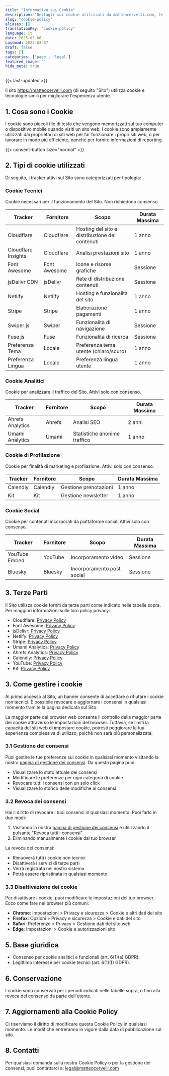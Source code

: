 ```yaml
---
title: "Informativa sui Cookie"
description: "Dettagli sui cookie utilizzati da matteocervelli.com, le loro finalità e come gli utenti possono gestire le proprie preferenze in conformità con la normativa ePrivacy."
slug: "cookie-policy"
aliases: []
translationKey: "cookie-policy"
language: it
date: 2025-03-06
Lastmod: 2025-03-07
draft: false 
tags: []
categories: ['page', 'legal']
featured_image: ""
hide_meta: true
---
```


{{< last-updated >}}

Il sito <https://matteocervelli.com> (di seguito "Sito") utilizza cookie e tecnologie simili per migliorare l'esperienza utente.

## 1. Cosa sono i Cookie

I cookie sono piccoli file di testo che vengono memorizzati sul tuo computer o dispositivo mobile quando visiti un sito web. I cookie sono ampiamente utilizzati dai proprietari di siti web per far funzionare i propri siti web, o per lavorare in modo più efficiente, nonché per fornire informazioni di reporting.

<div class="cookie-consent-section">
{{< consent-button size="normal" >}}
</div>

## 2. Tipi di cookie utilizzati

Di seguito, i tracker attivi sul Sito sono categorizzati per tipologia:

### Cookie Tecnici

Cookie necessari per il funzionamento del Sito. Non richiedono consenso.

| Tracker | Fornitore | Scopo | Durata Massima |
|---------|-----------|-------|----------------|
| Cloudflare | Cloudflare | Hosting del sito e distribuzione dei contenuti | 1 anno |
| Cloudflare Insights | Cloudflare | Analisi prestazioni sito | 1 anno |
| Font Awesome | Font Awesome | Icone e risorse grafiche | Sessione |
| jsDelivr CDN | jsDelivr | Rete di distribuzione contenuti | Sessione |
| Netlify | Netlify | Hosting e funzionalità del sito | 1 anno |
| Stripe | Stripe | Elaborazione pagamenti | 1 anno |
| Swiper.js | Swiper | Funzionalità di navigazione | Sessione |
| Fuse.js | Fuse | Funzionalità di ricerca | Sessione |
| Preferenza Tema | Locale | Preferenza tema utente (chiaro/scuro) | 1 anno |
| Preferenza Lingua | Locale | Preferenza lingua utente | 1 anno |

### Cookie Analitici

Cookie per analizzare il traffico del Sito. Attivi solo con consenso.

| Tracker | Fornitore | Scopo | Durata Massima |
|---------|-----------|-------|----------------|
| Ahrefs Analytics | Ahrefs | Analisi SEO | 2 anni |
| Umami Analytics | Umami | Statistiche anonime traffico | 1 anno |

### Cookie di Profilazione

Cookie per finalità di marketing e profilazione. Attivi solo con consenso.

| Tracker | Fornitore | Scopo | Durata Massima |
|---------|-----------|-------|----------------|
| Calendly | Calendly | Gestione prenotazioni | 1 anno |
| Kit | Kit | Gestione newsletter | 1 anno |

### Cookie Social

Cookie per contenuti incorporati da piattaforme social. Attivi solo con consenso.

| Tracker | Fornitore | Scopo | Durata Massima |
|---------|-----------|-------|----------------|
| YouTube Embed | YouTube | Incorporamento video | Sessione |
| Bluesky | Bluesky | Incorporamento post social | Sessione |

## 3. Terze Parti

Il Sito utilizza cookie forniti da terze parti come indicato nelle tabelle sopra. Per maggiori informazioni sulle loro policy privacy:

- Cloudflare: [Privacy Policy](https://www.cloudflare.com/privacypolicy/)
- Font Awesome: [Privacy Policy](https://fontawesome.com/privacy)
- jsDelivr: [Privacy Policy](https://www.jsdelivr.com/terms/privacy-policy-jsdelivr-net)
- Netlify: [Privacy Policy](https://www.netlify.com/privacy/)
- Stripe: [Privacy Policy](https://stripe.com/privacy)
- Umami Analytics: [Privacy Policy](https://umami.is/privacy)
- Ahrefs Analytics: [Privacy Policy](https://ahrefs.com/privacy)
- Calendly: [Privacy Policy](https://calendly.com/privacy)
- YouTube: [Privacy Policy](https://policies.google.com/privacy)
- Kit: [Privacy Policy](https://kit.co/privacy)

## 3. Come gestire i cookie

Al primo accesso al Sito, un banner consente di accettare o rifiutare i cookie non tecnici. È possibile revocare o aggiornare i consensi in qualsiasi momento tramite la pagina dedicata sul Sito.

La maggior parte dei browser web consente il controllo della maggior parte dei cookie attraverso le impostazioni del browser. Tuttavia, se limiti la capacità dei siti web di impostare cookie, potresti peggiorare la tua esperienza complessiva di utilizzo, poiché non sarà più personalizzata.

### 3.1 Gestione dei consensi

Puoi gestire le tue preferenze sui cookie in qualsiasi momento visitando la nostra [pagina di gestione dei consensi](/gestione-privacy). Da questa pagina puoi:

- Visualizzare lo stato attuale dei consensi
- Modificare le preferenze per ogni categoria di cookie
- Revocare tutti i consensi con un solo click
- Visualizzare lo storico delle modifiche ai consensi

### 3.2 Revoca dei consensi

Hai il diritto di revocare i tuoi consensi in qualsiasi momento. Puoi farlo in due modi:

1. Visitando la nostra [pagina di gestione dei consensi](/gestione-privacy) e utilizzando il pulsante "Revoca tutti i consensi"
2. Eliminando manualmente i cookie dal tuo browser

La revoca dei consensi:

- Rimuoverà tutti i cookie non tecnici
- Disattiverà i servizi di terze parti
- Verrà registrata nel nostro sistema
- Potrà essere ripristinata in qualsiasi momento

### 3.3 Disattivazione dei cookie

Per disattivare i cookie, puoi modificare le impostazioni del tuo browser. Ecco come fare nei browser più comuni:

- **Chrome**: Impostazioni > Privacy e sicurezza > Cookie e altri dati del sito
- **Firefox**: Opzioni > Privacy e sicurezza > Cookie e dati del sito
- **Safari**: Preferenze > Privacy > Gestione dati del sito web
- **Edge**: Impostazioni > Cookie e autorizzazioni sito

## 5. Base giuridica

- Consenso per cookie analitici e funzionali (art. 6(1)(a) GDPR).
- Legittimo interesse per cookie tecnici (art. 6(1)(f) GDPR).

## 6. Conservazione

I cookie sono conservati per i periodi indicati nelle tabelle sopra, o fino alla revoca del consenso da parte dell'utente.

## 7. Aggiornamenti alla Cookie Policy

Ci riserviamo il diritto di modificare questa Cookie Policy in qualsiasi momento. Le modifiche entreranno in vigore dalla data di pubblicazione sul sito.

## 8. Contatti

Per qualsiasi domanda sulla nostra Cookie Policy o per la gestione dei consensi, puoi contattarci a:
<legal@matteocervelli.com>
